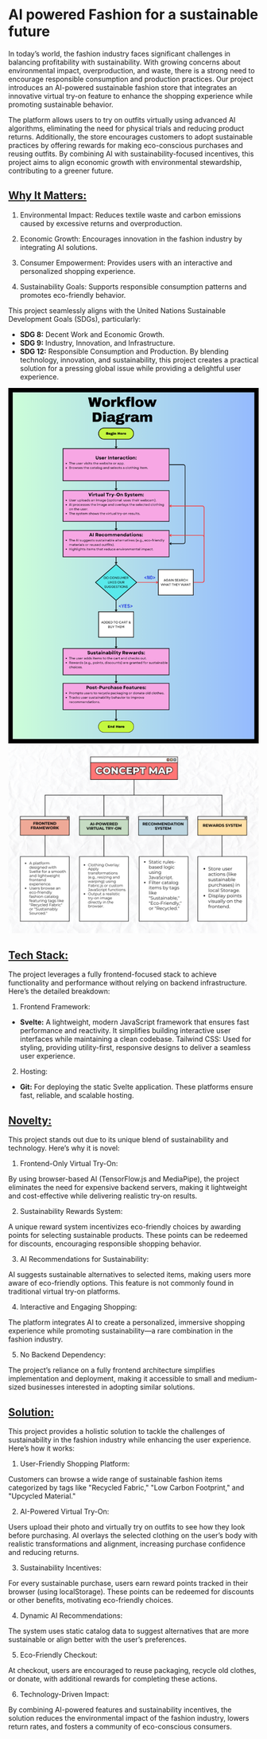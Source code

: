 
# AI powered Fashion for a sustainable future

In today’s world, the fashion industry faces significant challenges in balancing profitability with sustainability. With growing concerns about environmental impact, overproduction, and waste, there is a strong need to encourage responsible consumption and production practices. Our project introduces an AI-powered sustainable fashion store that integrates an innovative virtual try-on feature to enhance the shopping experience while promoting sustainable behavior.

The platform allows users to try on outfits virtually using advanced AI algorithms, eliminating the need for physical trials and reducing product returns. Additionally, the store encourages customers to adopt sustainable practices by offering rewards for making eco-conscious purchases and reusing outfits. By combining  AI with sustainability-focused incentives, this project aims to align economic growth with environmental stewardship, contributing to a greener future.

## <ins>Why It Matters:</ins>
1. Environmental Impact: Reduces textile waste and carbon emissions caused by excessive returns and overproduction.

2. Economic Growth: Encourages innovation in the fashion industry by integrating AI solutions.

3. Consumer Empowerment: Provides users with an interactive and personalized shopping experience.

4. Sustainability Goals: Supports responsible consumption patterns and promotes eco-friendly behavior.

This project seamlessly aligns with the United Nations Sustainable Development Goals (SDGs), particularly:

* **SDG 8:** Decent Work and Economic Growth.
* **SDG 9:** Industry, Innovation, and Infrastructure.
* **SDG 12:** Responsible Consumption and Production.
By blending technology, innovation, and sustainability, this project creates a practical solution for a pressing global issue while providing a delightful user experience.

<img title="Workflow" alt="Alt text" src="static/Workflow.png">
<img title="Workflow" alt="Alt text" src="static/Concept.png">


## <ins>Tech Stack:</ins>
The project leverages a fully frontend-focused stack to achieve functionality and performance without relying on backend infrastructure. Here’s the detailed breakdown:
1. Frontend Framework:

* **Svelte:** A lightweight, modern JavaScript framework that ensures fast performance and reactivity. It simplifies building interactive user interfaces while maintaining a clean codebase.
Tailwind CSS: Used for styling, providing utility-first, responsive designs to deliver a seamless user experience.

2. Hosting:

* **Git:** For deploying the static Svelte application. These platforms ensure fast, reliable, and scalable hosting.

## <ins>Novelty:</ins>
This project stands out due to its unique blend of sustainability and technology. Here’s why it is novel:

1. Frontend-Only Virtual Try-On:

By using browser-based AI (TensorFlow.js and MediaPipe), the project eliminates the need for expensive backend servers, making it lightweight and cost-effective while delivering realistic try-on results.

2. Sustainability Rewards System:

A unique reward system incentivizes eco-friendly choices by awarding points for selecting sustainable products. These points can be redeemed for discounts, encouraging responsible shopping behavior.

3. AI Recommendations for Sustainability:

AI suggests sustainable alternatives to selected items, making users more aware of eco-friendly options. This feature is not commonly found in traditional virtual try-on platforms.

4. Interactive and Engaging Shopping:

The platform integrates AI to create a personalized, immersive shopping experience while promoting sustainability—a rare combination in the fashion industry.

5. No Backend Dependency:

The project’s reliance on a fully frontend architecture simplifies implementation and deployment, making it accessible to small and medium-sized businesses interested in adopting similar solutions.

## <ins>Solution:<ins>
This project provides a holistic solution to tackle the challenges of sustainability in the fashion industry while enhancing the user experience. Here’s how it works:

1. User-Friendly Shopping Platform:

Customers can browse a wide range of sustainable fashion items categorized by tags like "Recycled Fabric," "Low Carbon Footprint," and "Upcycled Material."

2. AI-Powered Virtual Try-On:

Users upload their photo and virtually try on outfits to see how they look before purchasing.
AI overlays the selected clothing on the user’s body with realistic transformations and alignment, increasing purchase confidence and reducing returns.

3. Sustainability Incentives:

For every sustainable purchase, users earn reward points tracked in their browser (using localStorage). These points can be redeemed for discounts or other benefits, motivating eco-friendly choices.

4. Dynamic AI Recommendations:

The system uses static catalog data to suggest alternatives that are more sustainable or align better with the user’s preferences.

5. Eco-Friendly Checkout:

At checkout, users are encouraged to reuse packaging, recycle old clothes, or donate, with additional rewards for completing these actions.

6. Technology-Driven Impact:

By combining AI-powered features and sustainability incentives, the solution reduces the environmental impact of the fashion industry, lowers return rates, and fosters a community of eco-conscious consumers.